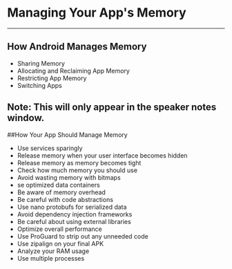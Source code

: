 # Managing Your App's Memory
---
## How Android Manages Memory

+ Sharing Memory
+ Allocating and Reclaiming App Memory
+ Restricting App Memory
+ Switching Apps

Note: This will only appear in the speaker notes window.
---
##How Your App Should Manage Memory
+ Use services sparingly
+ Release memory when your user interface becomes hidden
+ Release memory as memory becomes tight
+ Check how much memory you should use
+ Avoid wasting memory with bitmaps
+ se optimized data containers
+ Be aware of memory overhead
+ Be careful with code abstractions
+ Use nano protobufs for serialized data
+ Avoid dependency injection frameworks
+ Be careful about using external libraries
+ Optimize overall performance
+ Use ProGuard to strip out any unneeded code
+ Use zipalign on your final APK
+ Analyze your RAM usage
+ Use multiple processes